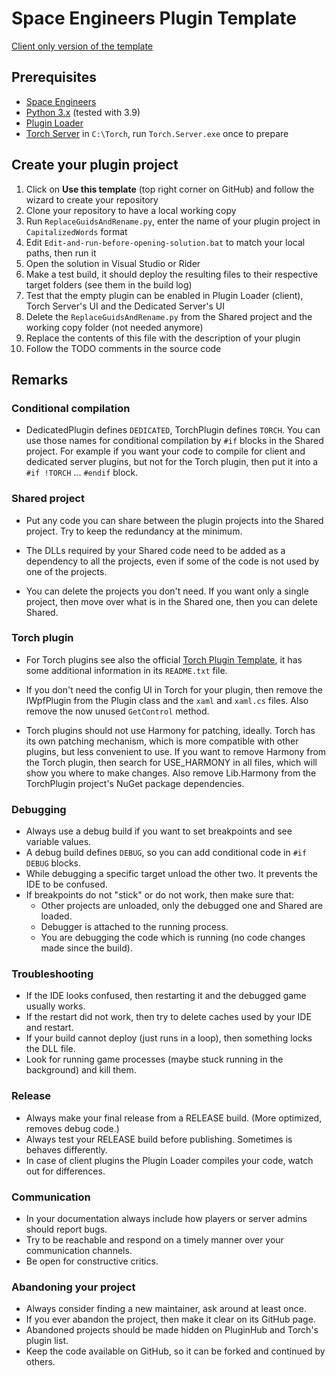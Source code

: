 # Space Engineers Plugin Template

[Client only version of the template](https://github.com/sepluginloader/ClientPluginTemplate)

## Prerequisites

- [Space Engineers](https://store.steampowered.com/app/244850/Space_Engineers/)
- [Python 3.x](https://python.org) (tested with 3.9)
- [Plugin Loader](https://github.com/sepluginloader)
- [Torch Server](https://torchapi.com/) in `C:\Torch`, run `Torch.Server.exe` once to prepare

## Create your plugin project

1. Click on **Use this template** (top right corner on GitHub) and follow the wizard to create your repository
2. Clone your repository to have a local working copy
3. Run `ReplaceGuidsAndRename.py`, enter the name of your plugin project in `CapitalizedWords` format
4. Edit `Edit-and-run-before-opening-solution.bat` to match your local paths, then run it
5. Open the solution in Visual Studio or Rider
6. Make a test build, it should deploy the resulting files to their respective target folders (see them in the build log) 
7. Test that the empty plugin can be enabled in Plugin Loader (client), Torch Server's UI and the Dedicated Server's UI
8. Delete the `ReplaceGuidsAndRename.py` from the Shared project and the working copy folder (not needed anymore)
9. Replace the contents of this file with the description of your plugin
10. Follow the TODO comments in the source code

## Remarks

### Conditional compilation

- DedicatedPlugin defines `DEDICATED`, TorchPlugin defines `TORCH`. 
  You can use those names for conditional compilation by `#if` blocks in the Shared project.
  For example if you want your code to compile for client and dedicated server plugins, but 
  not for the Torch plugin, then put it into a `#if !TORCH` ... `#endif` block. 

### Shared project

- Put any code you can share between the plugin projects into the Shared project. 
  Try to keep the redundancy at the minimum.

- The DLLs required by your Shared code need to be added as a dependency to all the projects, 
  even if some of the code is not used by one of the projects.

- You can delete the projects you don't need. If you want only a single project, 
  then move over what is in the Shared one, then you can delete Shared.

### Torch plugin

- For Torch plugins see also the official
  [Torch Plugin Template](https://torchapi.com/wiki/index.php/Torch_Plugin_Template),
  it has some additional information in its `README.txt` file.

- If you don't need the config UI in Torch for your plugin, then remove the IWpfPlugin
  from the Plugin class and the `xaml` and `xaml.cs` files. Also remove the now unused
  `GetControl` method.
 
- Torch plugins should not use Harmony for patching, ideally. 
  Torch has its own patching mechanism, which is more compatible with other plugins, 
  but less convenient to use. If you want to remove Harmony from the Torch plugin, 
  then search for USE_HARMONY in all files, which will show you where to make changes. 
  Also remove Lib.Harmony from the TorchPlugin project's NuGet package dependencies.

### Debugging

- Always use a debug build if you want to set breakpoints and see variable values.
- A debug build defines `DEBUG`, so you can add conditional code in `#if DEBUG` blocks.
- While debugging a specific target unload the other two. It prevents the IDE to be confused.
- If breakpoints do not "stick" or do not work, then make sure that:
  - Other projects are unloaded, only the debugged one and Shared are loaded.
  - Debugger is attached to the running process.
  - You are debugging the code which is running (no code changes made since the build).

### Troubleshooting

- If the IDE looks confused, then restarting it and the debugged game usually works.
- If the restart did not work, then try to delete caches used by your IDE and restart.
- If your build cannot deploy (just runs in a loop), then something locks the DLL file.
- Look for running game processes (maybe stuck running in the background) and kill them.

### Release

- Always make your final release from a RELEASE build. (More optimized, removes debug code.)
- Always test your RELEASE build before publishing. Sometimes is behaves differently.
- In case of client plugins the Plugin Loader compiles your code, watch out for differences.

### Communication

- In your documentation always include how players or server admins should report bugs.
- Try to be reachable and respond on a timely manner over your communication channels.
- Be open for constructive critics.

### Abandoning your project

- Always consider finding a new maintainer, ask around at least once.
- If you ever abandon the project, then make it clear on its GitHub page.
- Abandoned projects should be made hidden on PluginHub and Torch's plugin list.
- Keep the code available on GitHub, so it can be forked and continued by others.
